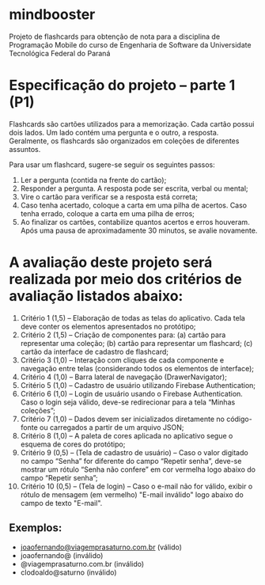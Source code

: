 # mindbooster
Projeto de flashcards para obtenção de nota para a disciplina de Programação Mobile do curso de Engenharia de Software da Universidate Tecnológica Federal do Paraná


# Especificação do projeto – parte 1 (P1)

Flashcards são cartões utilizados para a memorização. Cada cartão possui dois lados. Um lado contém uma pergunta e o outro, a resposta. Geralmente, os flashcards são organizados em coleções de diferentes assuntos.

Para usar um flashcard, sugere-se seguir os seguintes passos:

1. Ler a pergunta (contida na frente do cartão);
2. Responder a pergunta. A resposta pode ser escrita, verbal ou mental;
3. Vire o cartão para verificar se a resposta está correta;
4. Caso tenha acertado, coloque a carta em uma pilha de acertos. Caso tenha errado, coloque a carta em uma pilha de erros;
5. Ao finalizar os cartões, contabilize quantos acertos e erros houveram. Após uma pausa de aproximadamente 30 minutos, se avalie novamente.

# A avaliação deste projeto será realizada por meio dos critérios de avaliação listados abaixo:

1. Critério 1 (1,5) – Elaboração de todas as telas do aplicativo. Cada tela deve conter os elementos apresentados no protótipo;
1. Critério 2 (1,5) – Criação de componentes para: (a) cartão para representar uma coleção; (b) cartão para representar um flashcard; (c) cartão da interface de cadastro de flashcard;
1. Critério 3 (1,0) – Interação com cliques de cada componente e navegação entre telas (considerando todos os elementos de interface);
1. Critério 4 (1,0) – Barra lateral de navegação (DrawerNavigator);
1. Critério 5 (1,0) – Cadastro de usuário utilizando Firebase Authentication;
1. Critério 6 (1,0) – Login de usuário usando o Firebase Authentication. Caso o login seja válido, deve-se redirecionar para a tela “Minhas coleções”;
1. Critério 7 (1,0) – Dados devem ser inicializados diretamente no código-fonte ou carregados a partir de um arquivo JSON;
1. Critério 8 (1,0) – A paleta de cores aplicada no aplicativo segue o esquema de cores do protótipo;
1. Critério 9 (0,5) – (Tela de cadastro de usuário) – Caso o valor digitado no campo “Senha” for diferente do campo “Repetir senha”, deve-se mostrar um rótulo “Senha não confere” em cor vermelha logo abaixo do campo “Repetir senha”;
1. Critério 10 (0,5) – (Tela de login) – Caso o e-mail não for válido, exibir o rótulo de mensagem (em vermelho) "E-mail inválido" logo abaixo do campo de texto "E-mail".

## Exemplos:
- joaofernando@viagemprasaturno.com.br (válido)
- joaofernando@ (inválido)
- @viagemprasaturno.com.br (inválido)
- clodoaldo@saturno (inválido)